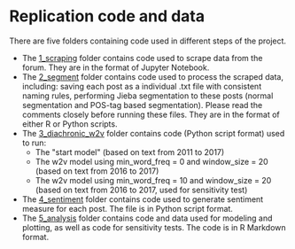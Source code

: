 # Replication code and data 

There are five folders containing code used in different steps of the project. 

* The [1_scraping](/1_scraping) folder contains code used to scrape data from the forum. They are in the format of Jupyter Notebook.
* The [2_segment](/2_segment) folder contains code used to process the scraped data, including: saving each post as a individual .txt file with consistent naming rules, performing Jieba segmentation to these posts (normal segmentation and POS-tag based segmentation). Please read the comments closely before running these files. They are in the format of either R or Python scripts. 
* The [3_diachronic_w2v](/3_diachronic_w2v) folder contains code (Python script format) used to run:
    - The "start model" (based on text from 2011 to 2017)
    - The w2v model using min_word_freq = 0 and window_size = 20 (based on text from 2016 to 2017)
    - The w2v model using min_word_freq = 10 and window_size = 20 (based on text from 2016 to 2017, used for sensitivity test)
* The [4_sentiment](/4_sentiment) folder contains code used to generate sentiment measure for each post. The file is in Python script format. 
* The [5_analysis](/5_analysis) folder contains code and data used for modeling and plotting, as well as code for sensitivity tests. The code is in R Markdown format. 
